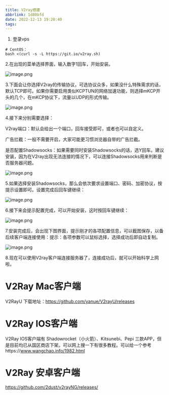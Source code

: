 ```yaml
---
title: V2ray搭建
abbrlink: 1d80bfd
date: 2022-12-13 19:20:40
tags:
---
```




1. 登录vps

```shell
# CentOS：
bash <(curl -s -L https://git.io/v2ray.sh)
```



2.在出现的菜单选择界面，输入数字1回车，开始安装。

![image.png](http://tva1.sinaimg.cn/large/0066vfZIgy1h92en36veej30vy0bwn1g.jpg)

3.下面会让你选择V2ray的传输协议，可选协议众多，如果没什么特殊需求的话，默认TCP即可。如果你需要启用类似KCPTUN的网络加速功能，则选择mKCP开头的几个，在mKCP协议下，流量以UDP的形式传输。

![image.png](http://tva1.sinaimg.cn/large/0066vfZIgy1h92eo080wmj311o0xck91.jpg)

4.接下来分别需要选择：

V2ray端口：默认会给出一个端口，回车接受即可，或者也可以自定义。

广告拦截：一般不需要开启，大家可能更习惯浏览器自带的广告拦截。

是否配置Shadowsocks：如果需要同时安装Shadowsocks的话，选Y回车。建议安装，因为在V2ray出现无法连接的情况下，可以连接Shadowsocks用来判断是否服务器问题。

![image.png](http://tva1.sinaimg.cn/large/0066vfZIgy1h92eoswmgmj30oq0io0yr.jpg)

5.如果选择安装Shadowsocks，那么会依次要求设置端口、密码、加密协议，按提示设置即可。设置完成后回车键继续：

![image.png](http://tva1.sinaimg.cn/large/0066vfZIgy1h92epgcv0pj30t811sk5u.jpg)

6.接下来会提示配置完成，可以开始安装，这时按回车键继续：

![image.png](http://tva1.sinaimg.cn/large/0066vfZIgy1h92epx1rgrj30mg0hw7al.jpg)

7.安装完成后，会出现下图界面，提示刚才的各项配置信息，可以截图保存，以备后续客户端连接使用：提示：各项参数可以鼠标选择，选择成功后即自动复制。

![image.png](http://tva1.sinaimg.cn/large/0066vfZIgy1h92eqng8t9j311o0viaod.jpg)

8.现在可以使用V2ray客户端连接服务器了，连接成功后，就可以开始科学上网啦。



# V2Ray Mac客户端

V2RayU 下载地址：https://github.com/yanue/V2rayU/releases



# V2Ray IOS客户端

V2Ray IOS客户端有 Shadowrocket（小火箭）、Kitsunebi、Pepi 三款APP，但是目前均已从国区商店下架。可以网上搜一下有很多教程。可以给一个参考https://www.wangchao.info/1982.html



# V2Ray 安卓客户端 

https://github.com/2dust/v2rayNG/releases/
